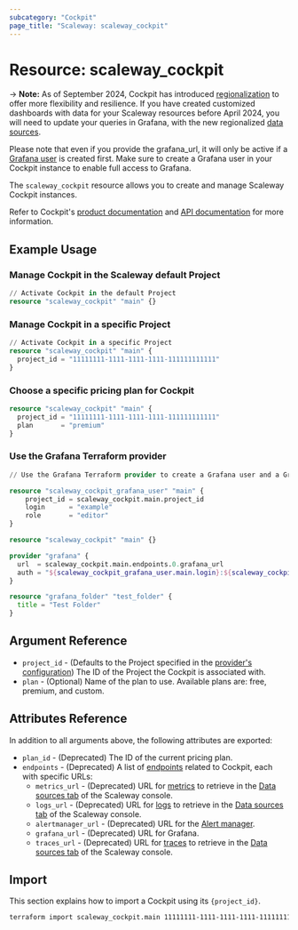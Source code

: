 ```yaml
---
subcategory: "Cockpit"
page_title: "Scaleway: scaleway_cockpit"
---
```


# Resource: scaleway_cockpit

-> **Note:**
As of September 2024, Cockpit has introduced [regionalization](https://www.scaleway.com/en/docs/observability/cockpit/concepts/#region) to offer more flexibility and resilience.
If you have created customized dashboards with data for your Scaleway resources before April 2024, you will need to update your queries in Grafana, with the new regionalized [data sources](../resources/cockpit_source.md).

Please note that even if you provide the grafana_url, it will only be active if a [Grafana user](../resources/cockpit_grafana_user.md) is created first. Make sure to create a Grafana user in your Cockpit instance to enable full access to Grafana.

The `scaleway_cockpit` resource allows you to create and manage Scaleway Cockpit instances.

Refer to Cockpit's [product documentation](https://www.scaleway.com/en/docs/observability/cockpit/concepts/) and [API documentation](https://www.scaleway.com/en/developers/api/cockpit/regional-api) for more information.

## Example Usage

### Manage Cockpit in the Scaleway default Project

```terraform
// Activate Cockpit in the default Project
resource "scaleway_cockpit" "main" {}
```

### Manage Cockpit in a specific Project

```terraform
// Activate Cockpit in a specific Project
resource "scaleway_cockpit" "main" {
  project_id = "11111111-1111-1111-1111-111111111111"
}
```

### Choose a specific pricing plan for Cockpit

```terraform
resource "scaleway_cockpit" "main" {
  project_id = "11111111-1111-1111-1111-111111111111"
  plan       = "premium"
}
```

### Use the Grafana Terraform provider

```terraform
// Use the Grafana Terraform provider to create a Grafana user and a Grafana folder in the default Project's Cockpit

resource "scaleway_cockpit_grafana_user" "main" {
    project_id = scaleway_cockpit.main.project_id
    login      = "example"
    role       = "editor"
}

resource "scaleway_cockpit" "main" {}

provider "grafana" {
  url  = scaleway_cockpit.main.endpoints.0.grafana_url
  auth = "${scaleway_cockpit_grafana_user.main.login}:${scaleway_cockpit_grafana_user.main.password}"
}

resource "grafana_folder" "test_folder" {
  title = "Test Folder"
}
```

## Argument Reference

- `project_id` - (Defaults to the Project specified in the [provider's configuration](../index.md#project_id)) The ID of the Project the Cockpit is associated with.
- `plan` - (Optional) Name of the plan to use. Available plans are: free, premium, and custom.

## Attributes Reference

In addition to all arguments above, the following attributes are exported:

- `plan_id` - (Deprecated) The ID of the current pricing plan.
- `endpoints` - (Deprecated) A list of [endpoints](https://www.scaleway.com/en/docs/observability/cockpit/concepts/#endpoints) related to Cockpit, each with specific URLs:
    - `metrics_url` - (Deprecated) URL for [metrics](https://www.scaleway.com/en/docs/observability/cockpit/concepts/#metric) to retrieve in the [Data sources tab](https://console.scaleway.com/cockpit/dataSource) of the Scaleway console.
    - `logs_url` - (Deprecated) URL for [logs](https://www.scaleway.com/en/docs/observability/cockpit/concepts/#logs) to retrieve in the [Data sources tab](https://console.scaleway.com/cockpit/dataSource) of the Scaleway console.
    - `alertmanager_url` - (Deprecated) URL for the [Alert manager](https://www.scaleway.com/en/docs/observability/cockpit/concepts/#alert-manager).
    - `grafana_url` - (Deprecated) URL for Grafana.
    - `traces_url` - (Deprecated) URL for [traces](https://www.scaleway.com/en/docs/observability/cockpit/concepts/#traces) to retrieve in the [Data sources tab](https://console.scaleway.com/cockpit/dataSource) of the Scaleway console.

## Import

This section explains how to import a Cockpit using its `{project_id}`.

```bash
terraform import scaleway_cockpit.main 11111111-1111-1111-1111-111111111111
```